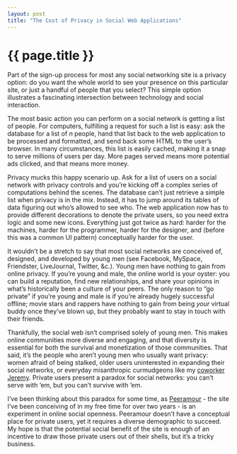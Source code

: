 ```yaml
---
layout: post
title: "The Cost of Privacy in Social Web Applications"
---
```


{{ page.title }}
================

Part of the sign-up process for most any social networking site is a privacy option: do you want the whole world to see your presence on this particular site, or just a handful of people that you select? This simple option illustrates a fascinating intersection between technology and social interaction.

The most basic action you can perform on a social network is getting a list of people. For computers, fulfilling a request for such a list is easy: ask the database for a list of *n* people, hand that list back to the web application to be processed and formatted, and send back some HTML to the user’s browser. In many circumstances, this list is easily cached, making it a snap to serve millions of users per day. More pages served means more potential ads clicked, and that means more money.

Privacy mucks this happy scenario up. Ask for a list of users on a social network with privacy controls and you’re kicking off a complex series of computations behind the scenes. The database can’t just retrieve a simple list when privacy is in the mix. Instead, it has to jump around its tables of data figuring out who’s allowed to see who. The web application now has to provide different decorations to denote the private users, so you need extra logic and some new icons. Everything just got twice as hard: harder for the machines, harder for the programmer, harder for the designer, and (before this was a common UI pattern) conceptually harder for the user.

It wouldn’t be a stretch to say that most social networks are conceived of, designed, and developed by young men (see Facebook, MySpace, Friendster, LiveJournal, Twitter, &c.). Young men have nothing to gain from online privacy. If you’re young and male, the online world is your oyster: you can build a reputation, find new relationships, and share your opinions in what’s historically been a culture of your peers. The only reason to “go private” if you’re young and male is if you’re already hugely successful offline; movie stars and rappers have nothing to gain from being *your* virtual buddy once they’ve blown up, but they probably want to stay in touch with their friends.

Thankfully, the social web isn’t comprised solely of young men. This makes online communities more diverse and engaging, and that diversity is essential for both the survival and monetization of those communities. That said, it’s the people who aren’t young men who usually want privacy: women afraid of being stalked, older users uninterested in expanding their social networks, or everyday misanthropic curmudgeons like my [coworker Jeremy](http://twitter.com/jeremy). Private users present a paradox for social networks: you can’t serve with ’em, but you can’t survive with ’em.

I’ve been thinking about this paradox for some time, as [Peeramour](http://peeramour.com/) - the site I’ve been conceiving of in my free time for over two years - is an experiment in online social openness. Peeramour doesn’t have a conceptual place for private users, yet it requires a diverse demographic to succeed. My hope is that the potential social benefit of the site is enough of an incentive to draw those private users out of their shells, but it’s a tricky business.
